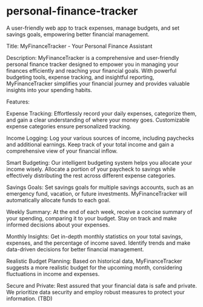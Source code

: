 # personal-finance-tracker
A user-friendly web app to track expenses, manage budgets, and set savings goals, empowering better financial management.


Title: MyFinanceTracker - Your Personal Finance Assistant

Description:
MyFinanceTracker is a comprehensive and user-friendly personal finance tracker designed to empower you in managing your finances efficiently and reaching your financial goals. With powerful budgeting tools, expense tracking, and insightful reporting, MyFinanceTracker simplifies your financial journey and provides valuable insights into your spending habits.

Features:

Expense Tracking: Effortlessly record your daily expenses, categorize them, and gain a clear understanding of where your money goes. Customizable expense categories ensure personalized tracking.

Income Logging: Log your various sources of income, including paychecks and additional earnings. Keep track of your total income and gain a comprehensive view of your financial inflow.

Smart Budgeting: Our intelligent budgeting system helps you allocate your income wisely. Allocate a portion of your paycheck to savings while effectively distributing the rest across different expense categories.

Savings Goals: Set savings goals for multiple savings accounts, such as an emergency fund, vacation, or future investments. MyFinanceTracker will automatically allocate funds to each goal.

Weekly Summary: At the end of each week, receive a concise summary of your spending, comparing it to your budget. Stay on track and make informed decisions about your expenses.

Monthly Insights: Get in-depth monthly statistics on your total savings, expenses, and the percentage of income saved. Identify trends and make data-driven decisions for better financial management.

Realistic Budget Planning: Based on historical data, MyFinanceTracker suggests a more realistic budget for the upcoming month, considering fluctuations in income and expenses.

Secure and Private: Rest assured that your financial data is safe and private. We prioritize data security and employ robust measures to protect your information. (TBD)
